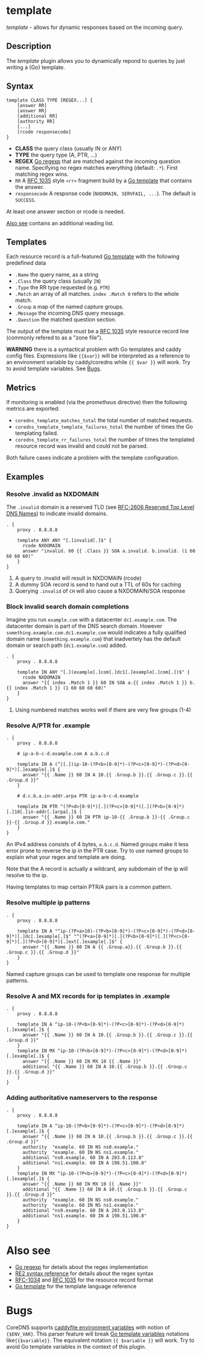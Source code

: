 # template

*template* - allows for dynamic responses based on the incoming query.

## Description

The *template* plugin allows you to dynamically repond to queries by just writing a (Go) template.

## Syntax

~~~
template CLASS TYPE [REGEX...] {
    [answer RR]
    [answer RR]
    [additional RR]
    [authority RR]
    [...]
    [rcode responsecode]
}
~~~

* **CLASS** the query class (usually IN or ANY)
* **TYPE** the query type (A, PTR, ...)
* **REGEX** [Go regexp](https://golang.org/pkg/regexp/) that are matched against the incoming question name. Specifying no regex matches everything (default: `.*`). First matching regex wins.
* `RR` A [RFC 1035](https://tools.ietf.org/html/rfc1035#section-5) style `<rr>` fragment build by a [Go template](https://golang.org/pkg/text/template/) that contains the answer.
* `responsecode` A response code (`NXDOMAIN, SERVFAIL, ...`). The default is `SUCCESS`.

At least one answer section or rcode is needed.

[Also see](#also-see) contains an additional reading list.

## Templates

Each resource record is a full-featured [Go template](https://golang.org/pkg/text/template/) with the following predefined data
* `.Name` the query name, as a string
* `.Class` the query class (usually `IN`)
* `.Type` the RR type requested (e.g. `PTR`)
* `.Match` an array of all matches. `index .Match 0` refers to the whole match.
* `.Group` a map of the named capture groups.
* `.Message` the incoming DNS query message.
* `.Question` the matched question section.

The output of the template must be a [RFC 1035](https://tools.ietf.org/html/rfc1035) style resource record line (commonly refered to as a "zone file").

**WARNING** there is a syntactical problem with Go templates and caddy config files. Expressions like `{{$var}}` will be interpreted as a reference to an environment variable by caddy/coredns while `{{ $var }}` will work. Try to avoid template variables. See [Bugs](#bugs).

## Metrics

If monitoring is enabled (via the *prometheus* directive) then the following metrics are exported:
- `coredns_template_matches_total` the total number of matched requests.
- `coredns_template_template_failures_total` the number of times the Go templating failed.
- `coredns_template_rr_failures_total` the number of times the templated resource record was invalid and could not be parsed.

Both failure cases indicate a problem with the template configuration.

## Examples

### Resolve .invalid as NXDOMAIN

The `.invalid` domain is a reserved TLD (see [RFC-2606 Reserved Top Level DNS Names](https://tools.ietf.org/html/rfc2606#section-2)) to indicate invalid domains.

~~~ corefile
. {
    proxy . 8.8.8.8

    template ANY ANY "[.]invalid[.]$" {
      rcode NXDOMAIN
      answer "invalid. 60 {{ .Class }} SOA a.invalid. b.invalid. (1 60 60 60 60)"
    }
}
~~~

1. A query to .invalid will result in NXDOMAIN (rcode)
2. A dummy SOA record is send to hand out a TTL of 60s for caching
3. Querying `.invalid` of `CH` will also cause a NXDOMAIN/SOA response

### Block invalid search domain completions

Imagine you run `example.com` with a datacenter `dc1.example.com`. The datacenter domain
is part of the DNS search domain.
However `something.example.com.dc1.example.com` would indicates a fully qualified
domain name (`something.example.com`) that inadvertely has the default domain or search
path (`dc1.example.com`) added.

~~~ corefile
. {
    proxy . 8.8.8.8

    template IN ANY "[.](example[.]com[.]dc1[.]example[.]com[.])$" {
      rcode NXDOMAIN
      answer "{{ index .Match 1 }} 60 IN SOA a.{{ index .Match 1 }} b.{{ index .Match 1 }} (1 60 60 60 60)"
    }
}
~~~

1. Using numbered matches works well if there are very few groups (1-4)

### Resolve A/PTR for .example

~~~ corefile
. {
    proxy . 8.8.8.8

    # ip-a-b-c-d.example.com A a.b.c.d

    template IN A (^|[.])ip-10-(?P<b>[0-9]*)-(?P<c>[0-9]*)-(?P<d>[0-9]*)[.]example[.]$ {
      answer "{{ .Name }} 60 IN A 10.{{ .Group.b }}.{{ .Group.c }}.{{ .Group.d }}"
    }

    # d.c.b.a.in-addr.arpa PTR ip-a-b-c-d.example

    template IN PTR ^(?P<d>[0-9]*)[.](?P<c>[0-9]*)[.](?P<b>[0-9]*)[.]10[.]in-addr[.]arpa[.]$ {
      answer "{{ .Name }} 60 IN PTR ip-10-{{ .Group.b }}-{{ .Group.c }}-{{ .Group.d }}.example.com."
    }
}
~~~

An IPv4 address consists of 4 bytes, `a.b.c.d`. Named groups make it less error prone to reverse the
ip in the PTR case. Try to use named groups to explain what your regex and template are doing.

Note that the A record is actually a wildcard, any subdomain of the ip will resolve to the ip.

Having templates to map certain PTR/A pairs is a common pattern.

### Resolve multiple ip patterns

~~~ corefile
. {
    proxy . 8.8.8.8

    template IN A "^ip-(?P<a>10)-(?P<b>[0-9]*)-(?P<c>[0-9]*)-(?P<d>[0-9]*)[.]dc[.]example[.]$" "^(?P<a>[0-9]*)[.](?P<b>[0-9]*)[.](?P<c>[0-9]*)[.](?P<d>[0-9]*)[.]ext[.]example[.]$" {
      answer "{{ .Name }} 60 IN A {{ .Group.a}}.{{ .Group.b }}.{{ .Group.c }}.{{ .Group.d }}"
    }
}
~~~

Named capture groups can be used to template one response for multiple patterns.

### Resolve A and MX records for ip templates in .example

~~~ corefile
. {
    proxy . 8.8.8.8

    template IN A ^ip-10-(?P<b>[0-9]*)-(?P<c>[0-9]*)-(?P<d>[0-9]*)[.]example[.]$ {
      answer "{{ .Name }} 60 IN A 10.{{ .Group.b }}.{{ .Group.c }}.{{ .Group.d }}"
    }
    template IN MX ^ip-10-(?P<b>[0-9]*)-(?P<c>[0-9]*)-(?P<d>[0-9]*)[.]example[.]$ {
      answer "{{ .Name }} 60 IN MX 10 {{ .Name }}"
      additional "{{ .Name }} 60 IN A 10.{{ .Group.b }}.{{ .Group.c }}.{{ .Group.d }}"
    }
}
~~~

### Adding authoritative nameservers to the response

~~~ corefile
. {
    proxy . 8.8.8.8

    template IN A ^ip-10-(?P<b>[0-9]*)-(?P<c>[0-9]*)-(?P<d>[0-9]*)[.]example[.]$ {
      answer "{{ .Name }} 60 IN A 10.{{ .Group.b }}.{{ .Group.c }}.{{ .Group.d }}"
      authority  "example. 60 IN NS ns0.example."
      authority  "example. 60 IN NS ns1.example."
      additional "ns0.example. 60 IN A 203.0.113.8"
      additional "ns1.example. 60 IN A 198.51.100.8"
    }
    template IN MX ^ip-10-(?P<b>[0-9]*)-(?P<c>[0-9]*)-(?P<d>[0-9]*)[.]example[.]$ {
      answer "{{ .Name }} 60 IN MX 10 {{ .Name }}"
      additional "{{ .Name }} 60 IN A 10.{{ .Group.b }}.{{ .Group.c }}.{{ .Group.d }}"
      authority  "example. 60 IN NS ns0.example."
      authority  "example. 60 IN NS ns1.example."
      additional "ns0.example. 60 IN A 203.0.113.8"
      additional "ns1.example. 60 IN A 198.51.100.8"
    }
}
~~~

# Also see

- [Go regexp](https://golang.org/pkg/regexp/) for details about the regex implementation
- [RE2 syntax reference](https://github.com/google/re2/wiki/Syntax) for details about the regex syntax
- [RFC-1034](https://tools.ietf.org/html/rfc1034#section-3.6.1) and [RFC 1035](https://tools.ietf.org/html/rfc1035#section-5) for the resource record format
- [Go template](https://golang.org/pkg/text/template/) for the template language reference

# Bugs

CoreDNS supports [caddyfile environment variables](https://caddyserver.com/docs/caddyfile#env)
with notion of `{$ENV_VAR}`. This parser feature will break [Go template variables](https://golang.org/pkg/text/template/#hdr-Variables) notations like`{{$variable}}`.
The equivalent notation `{{ $variable }}` will work.
Try to avoid Go template variables in the context of this plugin.
